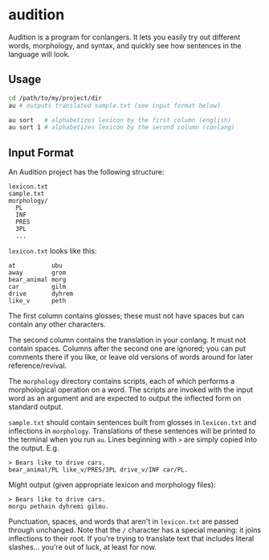 # audition

Audition is a program for conlangers. It lets you easily try out different words, morphology, and syntax, and quickly see how sentences in the language will look.

## Usage

```bash
cd /path/to/my/project/dir
au # outputs translated sample.txt (see input format below)
```

```bash
au sort   # alphabetizes lexicon by the first column (english)
au sort 1 # alphabetizes lexicon by the second column (conlang)
```

## Input Format

An Audition project has the following structure:

```
lexicon.txt
sample.txt
morphology/
  PL
  INF
  PRES
  3PL
  ...
```

`lexicon.txt` looks like this:

```
at          ubu
away        grom
bear_animal morg
car         gilm
drive       dyhrem
like_v      peth
```

The first column contains glosses; these must not have spaces but can contain
any other characters.

The second column contains the translation in your conlang. It must not contain
spaces. Columns after the second one are ignored; you can put comments there if
you like, or leave old versions of words around for later reference/revival.

The `morphology` directory contains scripts, each of which performs a morphological operation on a word. The scripts are invoked with the input word as an argument and are expected to output the inflected form on standard output.

`sample.txt` should contain sentences built from glosses in `lexicon.txt` and inflections in `morphology`. Translations of these sentences will be printed to the terminal when you run `au`. Lines beginning with `>` are simply copied into the output. E.g.

```
> Bears like to drive cars.
bear_animal/PL like_v/PRES/3PL drive_v/INF car/PL.
```

Might output (given appropriate lexicon and morphology files):

```
> Bears like to drive cars.
morgu pethain dyhremi gilmu.
```

Punctuation, spaces, and words that aren't in `lexicon.txt` are passed through
unchanged. Note that the `/` character has a special meaning: it joins
inflections to their root. If you're trying to translate text that includes
literal slashes...  you're out of luck, at least for now.
